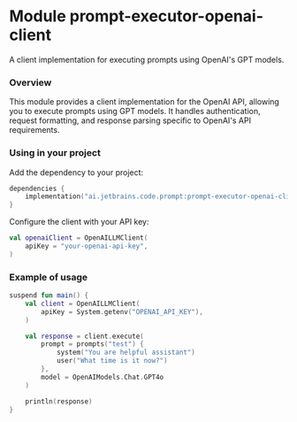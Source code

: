 # Module prompt-executor-openai-client

A client implementation for executing prompts using OpenAI's GPT models.

### Overview

This module provides a client implementation for the OpenAI API, allowing you to execute prompts using GPT models. It handles authentication, request formatting, and response parsing specific to OpenAI's API requirements.

### Using in your project

Add the dependency to your project:

```kotlin
dependencies {
    implementation("ai.jetbrains.code.prompt:prompt-executor-openai-client:$version")
}
```

Configure the client with your API key:

```kotlin
val openaiClient = OpenAILLMClient(
    apiKey = "your-openai-api-key",
)
```

### Example of usage

```kotlin
suspend fun main() {
    val client = OpenAILLMClient(
        apiKey = System.getenv("OPENAI_API_KEY"),
    )

    val response = client.execute(
        prompt = prompts("test") {
            system("You are helpful assistant")
            user("What time is it now?")
        },
        model = OpenAIModels.Chat.GPT4o
    )

    println(response)
}
```
